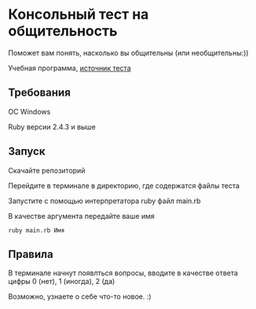 # Консольный тест на общительность

Поможет вам понять, насколько вы общительны (или необщительны:))

Учебная программа, [источник теста](http://syntone.ru/psytesty/vash-uroven-obshhitelnosti/)

## Требования

ОС Windows

Ruby версии 2.4.3 и выше

## Запуск

Скачайте репозиторий

Перейдите в терминале в директорию, где содержатся файлы теста

Запустите с помощью интерпретатора ruby файл main.rb 

В качестве аргумента передайте ваше имя

```
ruby main.rb Имя
```

## Правила

В терминале начнут появлться вопросы, вводите в качестве ответа цифры 0 (нет), 1 (иногда), 2 (да)

Возможно, узнаете о себе что-то новое. :)
